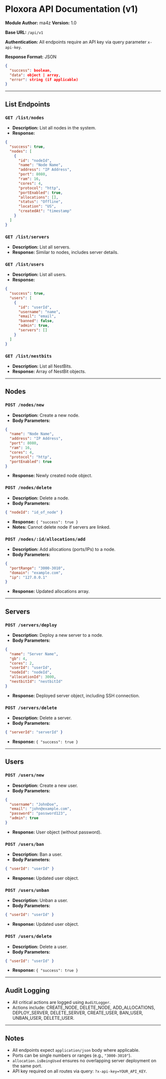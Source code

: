 # **Ploxora API Documentation (v1)**

**Module Author:** ma4z
**Version:** 1.0

**Base URL:** `/api/v1`

**Authentication:** All endpoints require an API key via query parameter `x-api-key`.

**Response Format:** JSON

```json
{
  "success": boolean,
  "data": object | array,
  "error": string (if applicable)
}
```

---

## **List Endpoints**

### `GET /list/nodes`

* **Description:** List all nodes in the system.
* **Response:**

```json
{
  "success": true,
  "nodes": [
    {
      "id": "nodeId",
      "name": "Node Name",
      "address": "IP Address",
      "port": 8080,
      "ram": 16,
      "cores": 4,
      "protocol": "http",
      "portEnabled": true,
      "allocations": [],
      "status": "Offline",
      "location": "US",
      "createdAt": "timestamp"
    }
  ]
}
```

### `GET /list/servers`

* **Description:** List all servers.
* **Response:** Similar to nodes, includes server details.

### `GET /list/users`

* **Description:** List all users.
* **Response:**

```json
{
  "success": true,
  "users": [
    {
      "id": "userId",
      "username": "name",
      "email": "email",
      "banned": false,
      "admin": true,
      "servers": []
    }
  ]
}
```

### `GET /list/nestbits`

* **Description:** List all NestBits.
* **Response:** Array of NestBit objects.

---

## **Nodes**

### `POST /nodes/new`

* **Description:** Create a new node.
* **Body Parameters:**

```json
{
  "name": "Node Name",
  "address": "IP Address",
  "port": 8080,
  "ram": 16,
  "cores": 4,
  "protocol": "http",
  "portEnabled": true
}
```

* **Response:** Newly created node object.

### `POST /nodes/delete`

* **Description:** Delete a node.
* **Body Parameters:**

```json
{ "nodeId": "id_of_node" }
```

* **Response:** `{ "success": true }`
* **Notes:** Cannot delete node if servers are linked.

### `POST /nodes/:id/allocations/add`

* **Description:** Add allocations (ports/IPs) to a node.
* **Body Parameters:**

```json
{
  "portRange": "3000-3010",
  "domain": "example.com",
  "ip": "127.0.0.1"
}
```

* **Response:** Updated allocations array.

---

## **Servers**

### `POST /servers/deploy`

* **Description:** Deploy a new server to a node.
* **Body Parameters:**

```json
{
  "name": "Server Name",
  "gb": 4,
  "cores": 2,
  "userId": "userId",
  "nodeId": "nodeId",
  "allocationId": 3000,
  "nestbitId": "nestbitId"
}
```

* **Response:** Deployed server object, including SSH connection.

### `POST /servers/delete`

* **Description:** Delete a server.
* **Body Parameters:**

```json
{ "serverId": "serverId" }
```

* **Response:** `{ "success": true }`

---

## **Users**

### `POST /users/new`

* **Description:** Create a new user.
* **Body Parameters:**

```json
{
  "username": "JohnDoe",
  "email": "john@example.com",
  "password": "password123",
  "admin": true
}
```

* **Response:** User object (without password).

### `POST /users/ban`

* **Description:** Ban a user.
* **Body Parameters:**

```json
{ "userId": "userId" }
```

* **Response:** Updated user object.

### `POST /users/unban`

* **Description:** Unban a user.
* **Body Parameters:**

```json
{ "userId": "userId" }
```

* **Response:** Updated user object.

### `POST /users/delete`

* **Description:** Delete a user.
* **Body Parameters:**

```json
{ "userId": "userId" }
```

* **Response:** `{ "success": true }`

---

## **Audit Logging**

* All critical actions are logged using `AuditLogger`.
* Actions include: CREATE\_NODE, DELETE\_NODE, ADD\_ALLOCATIONS, DEPLOY\_SERVER, DELETE\_SERVER, CREATE\_USER, BAN\_USER, UNBAN\_USER, DELETE\_USER.

---

## **Notes**

* All endpoints expect `application/json` body where applicable.
* Ports can be single numbers or ranges (e.g., `"3000-3010"`).
* `allocation.isBeingUsed` ensures no overlapping server deployment on the same port.
* API key required on all routes via query: `?x-api-key=YOUR_API_KEY`.
